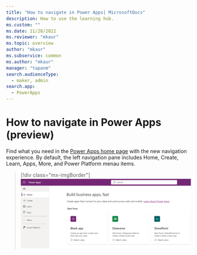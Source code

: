 ```yaml
---
title: "How to navigate in Power Apps| MicrosoftDocs"
description: How to use the learning hub. 
ms.custom: ""
ms.date: 11/28/2022
ms.reviewer: "mkaur"
ms.topic: overview
author: "mkaur"
ms.subservice: common
ms.author: "mkaur"
manager: "tapanm"
search.audienceType: 
  - maker, admin
search.app: 
  - PowerApps
---
```


# How to navigate in Power Apps (preview)

Find what you need in the [Power Apps home page](https://make.powerapps.com) with the new navigation experience. By default, the left navigation pane includes Home, Create, Learn, Apps, More, and Power Platform menau items. 




> [!div class="mx-imgBorder"] 
> ![Power Apps left navigation pane.](media/navigation/default-nav-1.png "Power Apps left navigation pane") 
